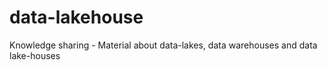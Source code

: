# data-lakehouse
Knowledge sharing - Material about data-lakes, data warehouses and data lake-houses
